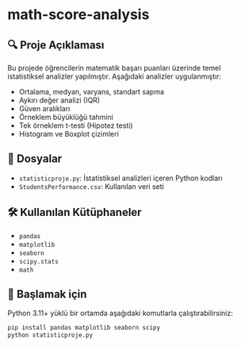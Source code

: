 # math-score-analysis
## 🔍 Proje Açıklaması

Bu projede öğrencilerin matematik başarı puanları üzerinde temel istatistiksel analizler yapılmıştır. Aşağıdaki analizler uygulanmıştır:

- Ortalama, medyan, varyans, standart sapma
- Aykırı değer analizi (IQR)
- Güven aralıkları
- Örneklem büyüklüğü tahmini
- Tek örneklem t-testi (Hipotez testi)
- Histogram ve Boxplot çizimleri

## 📁 Dosyalar

- `statisticproje.py`: İstatistiksel analizleri içeren Python kodları
- `StudentsPerformance.csv`: Kullanılan veri seti

## 🛠 Kullanılan Kütüphaneler

- `pandas`
- `matplotlib`
- `seaborn`
- `scipy.stats`
- `math`

## 🏁 Başlamak için

Python 3.11+ yüklü bir ortamda aşağıdaki komutlarla çalıştırabilirsiniz:
```bash
pip install pandas matplotlib seaborn scipy
python statisticproje.py
